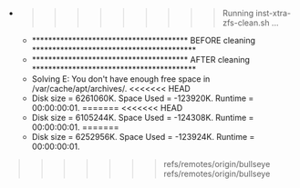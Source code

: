 * >>>>>>>>> Running inst-xtra-zfs-clean.sh ...
  * ***************************************  BEFORE cleaning  *****************************************
  * ***************************************  AFTER cleaning  *****************************************
  * Solving E: You don't have enough free space in /var/cache/apt/archives/.
<<<<<<< HEAD
  * Disk size = 6261060K. Space Used = -123920K. Runtime = 00:00:00:01.
=======
<<<<<<< HEAD
  * Disk size = 6105244K. Space Used = -124308K. Runtime = 00:00:00:01.
=======
  * Disk size = 6252956K. Space Used = -123924K. Runtime = 00:00:00:01.
>>>>>>> refs/remotes/origin/bullseye
>>>>>>> refs/remotes/origin/bullseye
